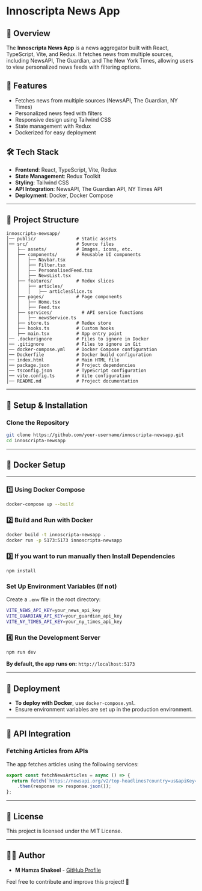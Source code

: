 # Innoscripta News App

## 📌 Overview
The **Innoscripta News App** is a news aggregator built with React, TypeScript, Vite, and Redux. It fetches news from multiple sources, including NewsAPI, The Guardian, and The New York Times, allowing users to view personalized news feeds with filtering options.

## 🚀 Features
- Fetches news from multiple sources (NewsAPI, The Guardian, NY Times)
- Personalized news feed with filters
- Responsive design using Tailwind CSS
- State management with Redux
- Dockerized for easy deployment

## 🛠️ Tech Stack
- **Frontend**: React, TypeScript, Vite, Redux
- **State Management**: Redux Toolkit
- **Styling**: Tailwind CSS
- **API Integration**: NewsAPI, The Guardian API, NY Times API
- **Deployment**: Docker, Docker Compose

---

## 📁 Project Structure
```
innoscripta-newsapp/
│── public/               # Static assets
│── src/                  # Source files
│   ├── assets/           # Images, icons, etc.
│   ├── components/       # Reusable UI components
│   │   ├── Navbar.tsx
│   │   ├── Filter.tsx
│   │   ├── PersonalisedFeed.tsx
│   │   ├── NewsList.tsx
│   ├── features/         # Redux slices
│   │   ├── articles/
│   │   │   ├── articlesSlice.ts
│   ├── pages/            # Page components
│   │   ├── Home.tsx
│   │   ├── Feed.tsx
│   ├── services/           # API service functions
│   │   ├── newsService.ts       
│   ├── store.ts          # Redux store
│   ├── hooks.ts          # Custom hooks
│   ├── main.tsx          # App entry point
│── .dockerignore         # Files to ignore in Docker
│── .gitignore            # Files to ignore in Git
│── docker-compose.yml    # Docker Compose configuration
│── Dockerfile            # Docker build configuration
│── index.html            # Main HTML file
│── package.json          # Project dependencies
│── tsconfig.json         # TypeScript configuration
│── vite.config.ts        # Vite configuration
│── README.md             # Project documentation
```

---

## 🔧 Setup & Installation



###   Clone the Repository
```sh
git clone https://github.com/your-username/innoscripta-newsapp.git
cd innoscripta-newsapp
```

---

## 🐳 Docker Setup
---

### 1️⃣ Using Docker Compose
```sh
docker-compose up --build
```

### 2️⃣ Build and Run with Docker
```sh
docker build -t innoscripta-newsapp .
docker run -p 5173:5173 innoscripta-newsapp
```

### 3️⃣ If you want to run manually then Install Dependencies
```sh
npm install
```

### Set Up Environment Variables (If not)
Create a `.env` file in the root directory:
```sh
VITE_NEWS_API_KEY=your_news_api_key
VITE_GUARDIAN_API_KEY=your_guardian_api_key
VITE_NY_TIMES_API_KEY=your_ny_times_api_key
```

### 4️⃣ Run the Development Server
```sh
npm run dev
```
**By default, the app runs on:** `http://localhost:5173`

---

## 🚀 Deployment
- **To deploy with Docker**, use `docker-compose.yml`.
- Ensure environment variables are set up in the production environment.

---

## 🎯 API Integration
### Fetching Articles from APIs
The app fetches articles using the following services:

```ts
export const fetchNewsArticles = async () => {
  return fetch(`https://newsapi.org/v2/top-headlines?country=us&apiKey=${import.meta.env.VITE_NEWS_API_KEY}`)
    .then(response => response.json());
};
```

---

## 📜 License
This project is licensed under the MIT License.

---

## 👨‍💻 Author
- **M Hamza Shakeel** - [GitHub Profile](https://github.com/your-username)

Feel free to contribute and improve this project! 🚀

